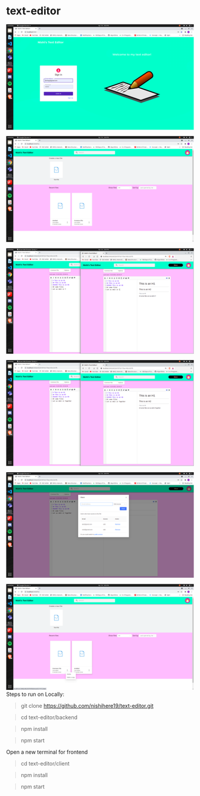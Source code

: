 # text-editor

![image](https://raw.githubusercontent.com/nishihere19/text-editor/main/Screenshots/Screenshot%20from%202021-04-18%2015-03-53.png?token=APCSNF272LL5NME5PQTEWXDAQU5IS)

![image](https://raw.githubusercontent.com/nishihere19/text-editor/main/Screenshots/Screenshot%20from%202021-04-18%2015-04-12.png?token=APCSNF3O7WTLPEUQPVI2PLDAQU5LW)

![image](https://raw.githubusercontent.com/nishihere19/text-editor/main/Screenshots/Screenshot%20from%202021-04-18%2015-04-32.png?token=APCSNF7SHHNLHRRRGWJKJO3AQU5NA)

![image](https://raw.githubusercontent.com/nishihere19/text-editor/main/Screenshots/Screenshot%20from%202021-04-18%2015-04-38.png?token=APCSNF75R7GCS2O2AFDHODTAQU5OQ)

![image](https://raw.githubusercontent.com/nishihere19/text-editor/main/Screenshots/Screenshot%20from%202021-04-18%2015-04-46.png?token=APCSNF6UCNEL55ATR4UHPFDAQU5PW)

![image](https://raw.githubusercontent.com/nishihere19/text-editor/main/Screenshots/Screenshot%20from%202021-04-18%2015-05-09.png?token=APCSNF6HWKWI2KTVTXOIAWDAQU5QY)
Steps to run on Locally:

>git clone https://github.com/nishihere19/text-editor.git

>cd text-editor/backend

>npm install

>npm start

Open a new terminal for frontend

>cd text-editor/client

>npm install

>npm start

